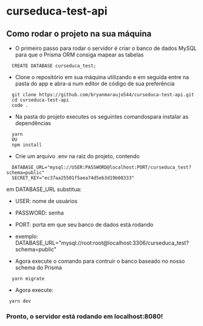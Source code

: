 # curseduca-test-api

## Como rodar o projeto na sua máquina

- O primeiro passo para rodar o servidor é criar o banco de dados MySQL para que o Prisma ORM consiga mapear as tabelas
```
  CREATE DATABASE curseduca_test;
```

- Clone o repositório em sua máquina utilizando e em seguida entre na pasta do app e abra-a num editor de código de sua preferência
```
  git clone https://github.com/bryanmaraujo544/curseduca-test-api.git
  cd curseduca-test-api
  code .
```

- Na pasta do projeto executes os seguintes comandospara instalar as dependências
```
  yarn
  OU
  npm install
```

- Crie um arquivo .env na raíz do projeto, contendo
```
  DATABASE_URL="mysql://USER:PASSWORD@localhost:PORT/curseduca_test?schema=public"
  SECRET_KEY="ec37aa25501f5aea74d5eb3d19b08333"
```
em DATABASE_URL substitua:
- USER: nome de usuários
- PASSWORD: senha
- PORT: porta em que seu banco de dados está rodando
- exemplo: DATABASE_URL="mysql://root:root@localhost:3306/curseduca_test?schema=public"

- Agora execute o comando para contruir o banco baseado no nosso schema do Prisma 
```
  yarn migrate
```

- Agora execute:
```
 yarn dev
```

### Pronto, o servidor está rodando em localhost:8080!
